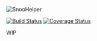 ![SnooHelper](https://puu.sh/sN3tl/a98dcb00c6.png)


[![Build Status](https://travis-ci.org/Santi871/SnooHelper.svg?branch=master)](https://travis-ci.org/Santi871/SnooHelper) [![Coverage Status](https://coveralls.io/repos/github/Santi871/SnooHelper/badge.svg?branch=master)](https://coveralls.io/github/Santi871/SnooHelper?branch=master) 

WIP
